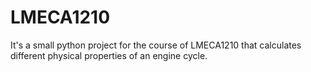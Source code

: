 # LMECA1210
It's a small python project for the course of LMECA1210 that calculates different physical properties of an engine cycle.
